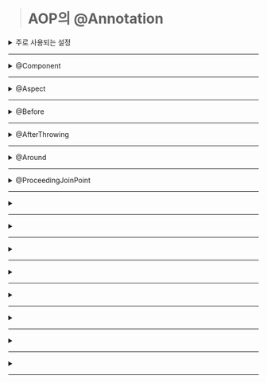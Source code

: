 ># AOP의 @Annotation 

<details markdown="1">
<summary>주로 사용되는 설정</summary>

- ## 주로 사용되는 설정

    - 과거의 스프링에서는 별도의 인터페이스로 구현되고 이를 클래스로 구현하는 방식으로 제작했으나, 스프링 3버전 이후에는 어노테이션만으로도 모든 설정이 가능
    - Target에 어떤 Advice를 적용할 것인지 XML 설정이 가능하지만, 어노테이션을 통해서도 사용이 가능함
    - AOP에서 Target은 Pointcut에 의해서 자신에게는 없는 기능들을 가지게 됨.
        |구분|설명|
        |---|---|
        |execution(@execution)|메서드를 기준으로 Pointcut을 설정|
        |within(@within)|특정한 타입(클래스)을 기준으로 Pointcut을 설정|
        |this|주어진 인터페이스를 구현한 객체를 대상으로 Pointcut으로 설정|
        |args(@args)|특정한 파라미터를 가지는 대상들만을 Pointcut으로 설정|
        |@annotation|특정한 어노테이션이 적용된 대상들만을 Pointcut으로 설정|
</details>

-------------

<details markdown="1">
<summary>@Component</summary>

- ## @Component
    - AOP와 직접적인 관계는 없지만 스프링에서 bean으로 인식하기 위해 사용
</details>

-------------

<details markdown="1">
<summary>@Aspect</summary>
</details>

-------------

<details markdown="1">
<summary>@Before</summary>
</details>

-------------

<details markdown="1">
<summary>@AfterThrowing</summary>
</details>

-------------

<details markdown="1">
<summary>@Around</summary>
</details>

-------------

<details markdown="1">
<summary>@ProceedingJoinPoint</summary>
</details>

-------------

<details markdown="1">
<summary></summary>
</details>

-------------

<details markdown="1">
<summary></summary>
</details>

-------------

<details markdown="1">
<summary></summary>
</details>

-------------

<details markdown="1">
<summary></summary>
</details>

-------------

<details markdown="1">
<summary></summary>
</details>

-------------

<details markdown="1">
<summary></summary>
</details>

-------------

<details markdown="1">
<summary></summary>
</details>

-------------

<details markdown="1">
<summary></summary>
</details>

-------------